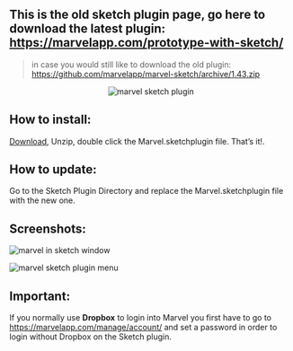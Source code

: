## This is the old sketch plugin page, go here to download the latest plugin: https://marvelapp.com/prototype-with-sketch/

> in case you would still like to download the old plugin: https://github.com/marvelapp/marvel-sketch/archive/1.43.zip

<p align="center">
<img align="center" src="http://i.imgur.com/O7VuNhD.png" alt="marvel sketch plugin">
</p>

<h2>How to install:</h2>
<p>
<a href="https://github.com/marvelapp/marvel-sketch/archive/1.43.zip">Download</a>, Unzip, double click the Marvel.sketchplugin file. That’s it!.
</p>

<h2>How to update:</h2>
<p>
Go to the Sketch Plugin Directory and replace the Marvel.sketchplugin file with the new one.
</p>

<h2>Screenshots:</h2>
<p><img src="http://i.imgur.com/QuQZ23c.png" alt="marvel in sketch window"></p>
<p><img src="http://i.imgur.com/qoz1lq6.png" alt="marvel sketch plugin menu"></p>

<h2>Important:</h2>
<p>If you normally use <b>Dropbox</b> to login into Marvel you first have to go to <a href= "https://marvelapp.com/manage/account/">https://marvelapp.com/manage/account/</a> and set a password in order to login without Dropbox on the Sketch plugin.</p>

